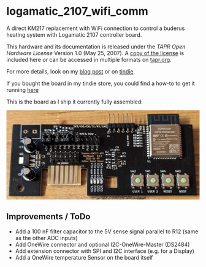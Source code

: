 # logamatic_2107_wifi_comm

A direct KM217 replacement with WiFi connection to control a buderus heating system with Logamatic 2107 controller board.

This hardware and its documentation is released under the *TAPR Open Hardware License* Version 1.0 (May 25, 2007). 
A [copy of the license](LICENSE.txt) is included here or can be accessed in multiple formats on [tapr.org](https://tapr.org/the-tapr-open-hardware-license/). 

For more details, look on my [blog post](https://the78mole.de/reverse-engineering-the-buderus-km217/) or on [tindie](https://www.tindie.com/products/the78mole/buderus-km217-wifi-replacement/).

If you bought the board in my tindie store, you could find a how-to to get it running [here](https://the78mole.de/projects/km271-wifi-howto/)

This is the board as I ship it currently fully assembled:

![v0.0.5_SMD_Top fully assembled](IMG/KM271-WiFi_0.0.5_top_fully.jpg)

## Improvements / ToDo

 * Add a 100 nF filter capacitor to the 5V sense signal parallel to R12 (same as the other ADC inputs)
 * Add OneWire connector and optional I2C-OneWire-Master (DS2484)
 * Add extension connector with SPI and I2C interface (e.g. for a Display)
 * Add a OneWire temperature Sensor on the board itself


